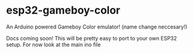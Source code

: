 # esp32-gameboy-color
An Arduino powered Gameboy Color emulator! (name change neccesary!)

Docs coming soon! This will be pretty easy to port to your own ESP32 setup. For now look at the main ino file